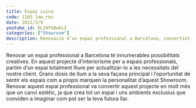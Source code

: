 ```yaml
---
title: Espai cuina
code: 1103_low_res
date: 2011/3/9
youtube_id: DLJHfGOwHiI
categories: ["Showroom"]
description: Renovació d’un espai professional a Barcelona, convertint un espai lliure en un showroom amb gran lluminositat i ambient acollidor, que inspira a imaginar el futur.
---
```


Renovar un espai professional a Barcelona té innumerables possibilitats creatives. En aquest projecte d’interiorisme per a espais professionals, partim d’un espai totalment lliure per actualitzar-lo a les necessitats del nostre client. Grans dosis de llum a la seva façana principal i l’oportunitat de sentir els espais com a propis marquen la personalitat d’aquest Showroom. Renovar aquest espai professional va convertir aquest projecte en molt més que un canvi estètic, ja que crea tot un espai i uns ambients exclusius que conviden a imaginar com pot ser la teva futura llar.
